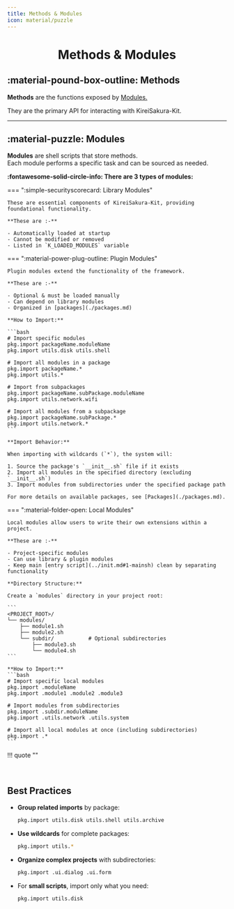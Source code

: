 ```yaml
---
title: Methods & Modules
icon: material/puzzle
---
```


<h1 align="center"><b>Methods & Modules</b></h1>

## :material-pound-box-outline: **Methods**

**Methods** are the functions exposed by [Modules.](#modules) 

They are the primary API for interacting with KireiSakura-Kit.

---

## :material-puzzle: **Modules**

**Modules** are shell scripts that store methods.  
Each module performs a specific task and can be sourced as needed.

**:fontawesome-solid-circle-info: There are 3 types of modules:**

=== ":simple-securityscorecard: Library Modules"

    These are essential components of KireiSakura-Kit, providing foundational functionality.

    **These are :-**

    - Automatically loaded at startup
    - Cannot be modified or removed
    - Listed in `K_LOADED_MODULES` variable


=== ":material-power-plug-outline: Plugin Modules"

    Plugin modules extend the functionality of the framework.  

    **These are :-**

    - Optional & must be loaded manually  
    - Can depend on library modules
    - Organized in [packages](./packages.md)

    **How to Import:**

    ```bash
    # Import specific modules
    pkg.import packageName.moduleName
    pkg.import utils.disk utils.shell

    # Import all modules in a package
    pkg.import packageName.*
    pkg.import utils.*

    # Import from subpackages
    pkg.import packageName.subPackage.moduleName
    pkg.import utils.network.wifi

    # Import all modules from a subpackage
    pkg.import packageName.subPackage.*
    pkg.import utils.network.*
    ```

    **Import Behavior:**

    When importing with wildcards (`*`), the system will:

    1. Source the package's `__init__.sh` file if it exists
    2. Import all modules in the specified directory (excluding `__init__.sh`)
    3. Import modules from subdirectories under the specified package path

    For more details on available packages, see [Packages](./packages.md).

=== ":material-folder-open: Local Modules"

    Local modules allow users to write their own extensions within a project.  

    **These are :-**

    - Project-specific modules
    - Can use library & plugin modules
    - Keep main [entry script](../init.md#1-mainsh) clean by separating functionality

    **Directory Structure:**

    Create a `modules` directory in your project root:

    ```
    <PROJECT_ROOT>/
    └── modules/
        ├── module1.sh
        ├── module2.sh
        └── subdir/           # Optional subdirectories
            ├── module3.sh
            └── module4.sh
    ```

    **How to Import:**
    ```bash
    # Import specific local modules
    pkg.import .moduleName
    pkg.import .module1 .module2 .module3
    
    # Import modules from subdirectories
    pkg.import .subdir.moduleName
    pkg.import .utils.network .utils.system
    
    # Import all local modules at once (including subdirectories)
    pkg.import .*
    ```

!!! quote ""

<br>

## **Best Practices**

- **Group related imports** by package:
  ```bash
  pkg.import utils.disk utils.shell utils.archive
  ```

- **Use wildcards** for complete packages:
  ```bash
  pkg.import utils.*
  ```

- **Organize complex projects** with subdirectories:
  ```bash
  pkg.import .ui.dialog .ui.form
  ```

- For **small scripts**, import only what you need:
  ```bash
  pkg.import utils.disk
  ```
